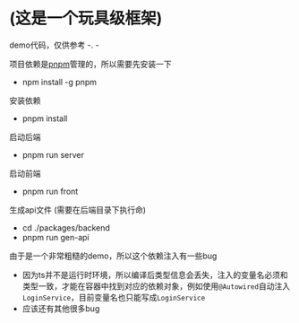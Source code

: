 # (这是一个玩具级框架)
demo代码，仅供参考 -. -

项目依赖是[pnpm](https://pnpm.io/)管理的，所以需要先安装一下
- npm install -g pnpm

安装依赖
- pnpm install

启动后端
- pnpm run server

启动前端
- pnpm run front

生成api文件 (需要在后端目录下执行命)
- cd ./packages/backend 
- pnpm run gen-api

由于是一个非常粗糙的demo，所以这个依赖注入有一些bug
- 因为ts并不是运行时环境，所以编译后类型信息会丢失，注入的变量名必须和类型一致，才能在容器中找到对应的依赖对象，例如使用```@Autowired```自动注入```LoginService```，目前变量名也只能写成```LoginService```
- 应该还有其他很多bug
    